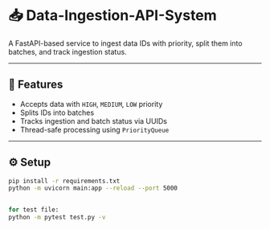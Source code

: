 # 📥 Data-Ingestion-API-System

A FastAPI-based service to ingest data IDs with priority, split them into batches, and track ingestion status.

---

## 🚀 Features

- Accepts data with `HIGH`, `MEDIUM`, `LOW` priority
- Splits IDs into batches
- Tracks ingestion and batch status via UUIDs
- Thread-safe processing using `PriorityQueue`

---

## ⚙️ Setup

```bash
pip install -r requirements.txt
python -m uvicorn main:app --reload --port 5000  


for test file:
python -m pytest test.py -v
